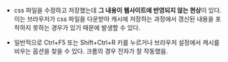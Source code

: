 - css 파일을 수정하고 저장했는데 **그 내용이 웹사이트에 반영되지 않는 현상**이 있다.  이는 브라우저가 css 파일을 다운받아 캐시에 저장하는 과정에서 갱신된 내용을 포착하지 못하는 경우가 있기 때문에 발생할 수 있다.

- 일반적으로 Ctrl+F5 또는 Shift+Ctrl+R 키를 누르거나 브라우저 설정에서 캐시를 비우는 옵션을 찾을 수 있다. 크롬의 경우 전자가 잘 작동했음.